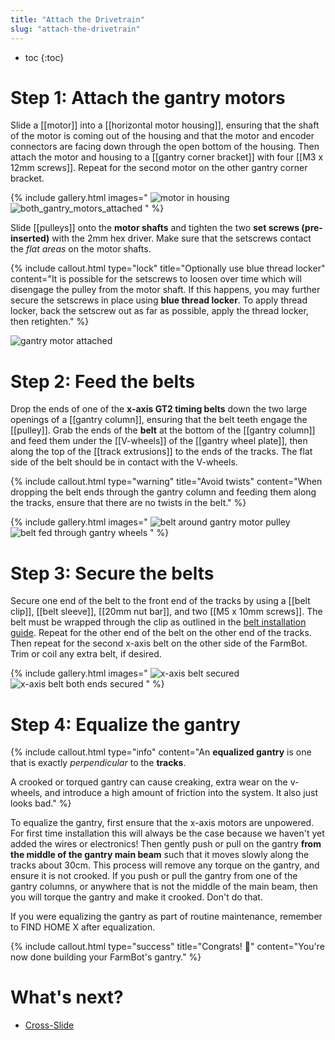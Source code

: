 ```yaml
---
title: "Attach the Drivetrain"
slug: "attach-the-drivetrain"
---
```


* toc
{:toc}

# Step 1: Attach the gantry motors

Slide a [[motor]] into a [[horizontal motor housing]], ensuring that the shaft of the motor is coming out of the housing and that the motor and encoder connectors are facing down through the open bottom of the housing. Then attach the motor and housing to a [[gantry corner bracket]] with four [[M3 x 12mm screws]]. Repeat for the second motor on the other gantry corner bracket.

{% include gallery.html images="
![motor in housing](_images/motor_in_housing.png)
![both_gantry_motors_attached](_images/both_gantry_motors_attached.png)
" %}

Slide [[pulleys]] onto the **motor shafts** and tighten the two **set screws (pre-inserted)** with the 2mm hex driver. Make sure that the setscrews contact the *flat areas* on the motor shafts.

{%
include callout.html
type="lock"
title="Optionally use blue thread locker"
content="It is possible for the setscrews to loosen over time which will disengage the pulley from the motor shaft. If this happens, you may further secure the setscrews in place using **blue thread locker**. To apply thread locker, back the setscrew out as far as possible, apply the thread locker, then retighten."
%}

![gantry motor attached](_images/gantry_motor_attached.png)

# Step 2: Feed the belts

Drop the ends of one of the **x-axis GT2 timing belts** down the two large openings of a [[gantry column]], ensuring that the belt teeth engage the [[pulley]]. Grab the ends of the **belt** at the bottom of the [[gantry column]] and feed them under the [[V-wheels]] of the [[gantry wheel plate]], then along the top of the [[track extrusions]] to the ends of the tracks. The flat side of the belt should be in contact with the V-wheels.

{%
include callout.html
type="warning"
title="Avoid twists"
content="When dropping the belt ends through the gantry column and feeding them along the tracks, ensure that there are no twists in the belt."
%}

{% include gallery.html images="
![belt around gantry motor pulley](_images/belt_around_gantry_motor_pulley.png)
![belt fed through gantry wheels](_images/belt_fed_through_gantry_wheels.png)
" %}

# Step 3: Secure the belts

Secure one end of the belt to the front end of the tracks by using a [[belt clip]], [[belt sleeve]], [[20mm nut bar]], and two [[M5 x 10mm screws]]. The belt must be wrapped through the clip as outlined in the [belt installation guide](../../extras/reference/belt-installation.md). Repeat for the other end of the belt on the other end of the tracks. Then repeat for the second x-axis belt on the other side of the FarmBot. Trim or coil any extra belt, if desired.

{% include gallery.html images="
![x-axis belt secured](_images/x-axis_belt_secured.png)
![x-axis belt both ends secured](_images/x-axis_belt_both_ends_secured.png)
" %}

# Step 4: Equalize the gantry

{%
include callout.html
type="info"
content="An **equalized gantry** is one that is exactly _perpendicular_ to the **tracks**.

A crooked or torqued gantry can cause creaking, extra wear on the v-wheels, and introduce a high amount of friction into the system. It also just looks bad."
%}

To equalize the gantry, first ensure that the x-axis motors are unpowered. For first time installation this will always be the case because we haven't yet added the wires or electronics! Then gently push or pull on the gantry **from the middle of the gantry main beam** such that it moves slowly along the tracks about 30cm. This process will remove any torque on the gantry, and ensure it is not crooked. If you push or pull the gantry from one of the gantry columns, or anywhere that is not the middle of the main beam, then you will torque the gantry and make it crooked. Don't do that.

If you were equalizing the gantry as part of routine maintenance, remember to <span class="fb-button fb-yellow">FIND HOME X</span> after equalization.

{%
include callout.html
type="success"
title="Congrats! 🎉"
content="You're now done building your FarmBot's gantry."
%}

# What's next?

 * [Cross-Slide](../cross-slide.md)
